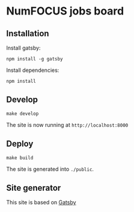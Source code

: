 # NumFOCUS jobs board

## Installation

Install gatsby:

```shell
npm install -g gatsby
```

Install dependencies:

```shell
npm install
```

## Develop

```shell
make develop
```
The site is now running at `http://localhost:8000`

## Deploy

```shell
make build
```

The site is generated into `./public`.

## Site generator

This site is based on [Gatsby](https://gatsbyjs.com)
